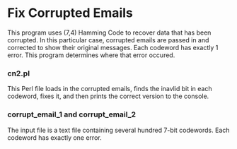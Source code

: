 # Fix Corrupted Emails
This program uses (7,4) Hamming Code to recover data that has been corrupted. In this particular case, corrupted emails are passed in and corrected to show their original messages.
Each codeword has exactly 1 error. This program determines where that error occured.

### cn2.pl
This Perl file loads in the corrupted emails, finds the inavlid bit in each codeword, fixes it, and then prints the correct version to the console. 

### corrupt_email_1 and corrupt_email_2
The input file is a text file containing several hundred 7-bit codewords. Each codeword has exactly one error.

